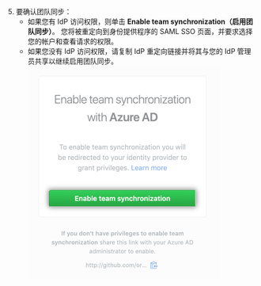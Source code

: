 5. 要确认团队同步：
    - 如果您有 IdP 访问权限，则单击 **Enable team synchronization（启用团队同步）**。 您将被重定向到身份提供程序的 SAML SSO 页面，并要求选择您的帐户和查看请求的权限。
    - 如果您没有 IdP 访问权限，请复制 IdP 重定向链接并将其与您的 IdP 管理员共享以继续启用团队同步。 ![启用团队同步重定向按钮](/assets/images/help/teams/confirm-team-synchronization-redirect.png)
